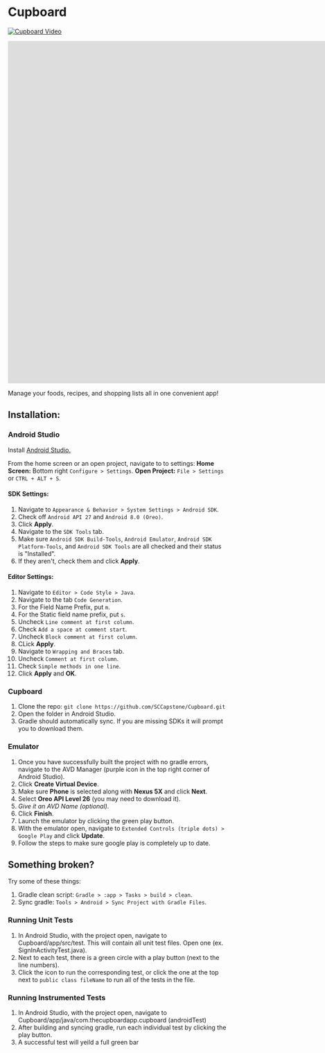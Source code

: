 # Cupboard

[![Cupboard Video](_includes/TheGoodBoy.JPG)](https://www.youtube.com/embed/11igI0OJTjQ)

<iframe width="1903" height="789" src="https://www.youtube.com/embed/11igI0OJTjQ" frameborder="0" allow="autoplay; encrypted-media" allowfullscreen></iframe>

Manage your foods, recipes, and shopping lists all in one convenient app!

## Installation:

### Android Studio
Install [Android Studio.](https://developer.android.com/studio/index.html)

From the home screen or an open project, navigate to to settings:
**Home Screen:** Bottom right `Configure > Settings`.
**Open Project:** `File > Settings` or `CTRL + ALT + S`.

#### SDK Settings:
1. Navigate to `Appearance & Behavior > System Settings > Android SDK`.
2. Check off `Android API 27` and `Android 8.0 (Oreo)`.
3. Click **Apply**.
4. Navigate to the `SDK Tools` tab.
5. Make sure `Android SDK Build-Tools`, `Android Emulator`, `Android SDK Platform-Tools`, and `Android SDK Tools` are all checked and their status is "Installed".
6. If they aren't, check them and click **Apply**.

#### Editor Settings:
1. Navigate to `Editor > Code Style > Java`.
2. Navigate to the tab `Code Generation`.
3. For the Field Name Prefix, put `m`.
4. For the Static field name prefix, put `s`.
5. Uncheck `Line comment at first column`.
6. Check `Add a space at comment start`.
7. Uncheck `Block comment at first column`.
8. CLick **Apply**.
9. Navigate to `Wrapping and Braces` tab.
10. Uncheck `Comment at first column`.
11. Check `Simple methods in one line`.
12. Click **Apply** and **OK**.

### Cupboard
1. Clone the repo: `git clone https://github.com/SCCapstone/Cupboard.git`
2. Open the folder in Android Studio.
3. Gradle should automatically sync. If you are missing SDKs it will prompt you to download them.

### Emulator
1. Once you have successfully built the project with no gradle errors, navigate to the AVD Manager (purple icon in the top right corner of Android Studio).
2. Click **Create Virtual Device**.
3. Make sure **Phone** is selected along with **Nexus 5X** and click **Next**.
4. Select **Oreo API Level 26** (you may need to download it).
5. *Give it an AVD Name (optional).*
6. Click **Finish**.
7. Launch the emulator by clicking the green play button.
8. With the emulator open, navigate to `Extended Controls (triple dots) > Google Play` and click **Update**.
9. Follow the steps to make sure google play is completely up to date.

## Something broken?
Try some of these things:
1. Gradle clean script: `Gradle > :app > Tasks > build > clean`.
2. Sync gradle: `Tools > Android > Sync Project with Gradle Files`.

### Running Unit Tests
1. In Android Studio, with the project open, navigate to Cupboard/app/src/test. This will contain all unit test files. Open one (ex. SignInActivityTest.java).
2. Next to each test, there is a green circle with a play button (next to the line numbers).
3. Click the icon to run the corresponding test, or click the one at the top next to `public class fileName` to run all of the tests in the file.

### Running Instrumented Tests
1. In Android Studio, with the project open, navigate to Cupboard/app/java/com.thecupboardapp.cupboard (androidTest)
2. After building and syncing gradle, run each individual test by clicking the play button.
3. A successful test will yeild a full green bar
